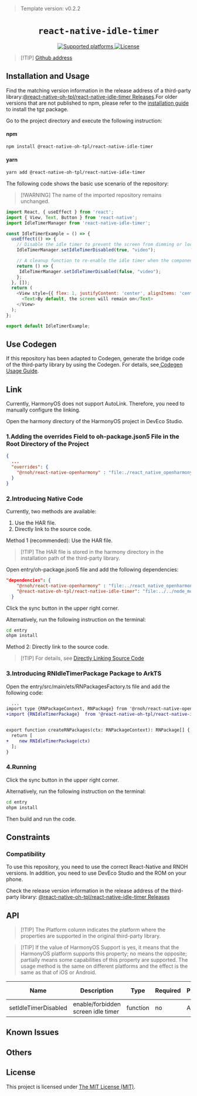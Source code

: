 
> Template version: v0.2.2

<p align="center">
  <h1 align="center"> <code>react-native-idle-timer</code> </h1>
</p>
<p align="center">
    <a href="https://github.com/marcshilling/react-native-idle-timer">
        <img src="https://img.shields.io/badge/platforms-android%20|%20ios%20|%20harmony%20-lightgrey.svg" alt="Supported platforms" />
    </a>
    <a href="https://github.com/marcshilling/react-native-idle-timer/blob/master/LICENSE.md">
        <img src="https://img.shields.io/badge/license-MIT-green.svg" alt="License" />
        <!-- <img src="https://img.shields.io/badge/license-Apache-blue.svg" alt="License" /> -->
    </a>
</p>

> [!TIP] [Github address](https://github.com/react-native-oh-library/react-native-idle-timer)

## Installation and Usage

Find the matching version information in the release address of a third-party library:[@react-native-oh-tpl/react-native-idle-timer Releases](https://github.com/react-native-oh-library/react-native-idle-timer/releases).For older versions that are not published to npm, please refer to the [installation guide](/en/tgz-usage-en.md) to install the tgz package.

Go to the project directory and execute the following instruction:



<!-- tabs:start -->

#### **npm**

```bash
npm install @react-native-oh-tpl/react-native-idle-timer
```

#### **yarn**

```bash
yarn add @react-native-oh-tpl/react-native-idle-timer
```

<!-- tabs:end -->

The following code shows the basic use scenario of the repository:

> [!WARNING] The name of the imported repository remains unchanged.

```js
import React, { useEffect } from 'react';
import { View, Text, Button } from 'react-native';
import IdleTimerManager from 'react-native-idle-timer';

const IdleTimerExample = () => {  
  useEffect(() => {
    // Disable the idle timer to prevent the screen from dimming or locking.
    IdleTimerManager.setIdleTimerDisabled(true, "video");

    // A cleanup function to re-enable the idle timer when the component is unmounted
    return () => {
     IdleTimerManager.setIdleTimerDisabled(false, "video");
    };
  }, []);
  return (
    <View style={{ flex: 1, justifyContent: 'center', alignItems: 'center' }}>
      <Text>By default, the screen will remain on</Text>
    </View>
  );
};

export default IdleTimerExample;
```

## Use Codegen

If this repository has been adapted to Codegen, generate the bridge code of the third-party library by using the Codegen. For details, see[ Codegen Usage Guide](/en/codegen.md).

## Link

Currently, HarmonyOS does not support AutoLink. Therefore, you need to manually configure the linking.

Open the harmony directory of the HarmonyOS project in DevEco Studio.

### 1.Adding the overrides Field to oh-package.json5 File in the Root Directory of the Project

```json
{
  ...
  "overrides": {
    "@rnoh/react-native-openharmony" : "file:./react_native_openharmony"
  }
}
```

### 2.Introducing Native Code

Currently, two methods are available:

1. Use the HAR file.
2. Directly link to the source code.

Method 1 (recommended): Use the HAR file.

> [!TIP] The HAR file is stored in the harmony directory in the installation path of the third-party library.

Open entry/oh-package.json5 file and add the following dependencies:

```json
"dependencies": {
    "@rnoh/react-native-openharmony" : "file:../react_native_openharmony",
    "@react-native-oh-tpl/react-native-idle-timer": "file:../../node_modules/@react-native-oh-tpl/react-native-idle-timer/harmony/idle_timer.har"
  }
```

Click the sync button in the upper right corner.

Alternatively, run the following instruction on the terminal:

```bash
cd entry
ohpm install
```

Method 2: Directly link to the source code.

> [!TIP] For details, see [Directly Linking Source Code](/en/link-source-code.md)


### 3.Introducing RNIdleTimerPackage Package to ArkTS

Open the entry/src/main/ets/RNPackagesFactory.ts file and add the following code:

```diff
  ...
import type {RNPackageContext, RNPackage} from '@rnoh/react-native-openharmony/ts';
+import {RNIdleTimerPackage}  from '@react-native-oh-tpl/react-native-idle-timer/ts';


export function createRNPackages(ctx: RNPackageContext): RNPackage[] {
  return [
+    new RNIdleTimerPackage(ctx)
  ];
}
```

### 4.Running

Click the sync button in the upper right corner.

Alternatively, run the following instruction on the terminal:

```bash
cd entry
ohpm install
```

Then build and run the code.

## Constraints

### Compatibility

To use this repository, you need to use the correct React-Native and RNOH versions. In addition, you need to use DevEco Studio and the ROM on your phone.

Check the release version information in the release address of the third-party library: [@react-native-oh-tpl/react-native-idle-timer Releases](https://github.com/react-native-oh-library/react-native-idle-timer/releases)

## API

> [!TIP] The Platform column indicates the platform where the properties are supported in the original third-party library.

> [!TIP] If the value of HarmonyOS Support is yes, it means that the HarmonyOS platform supports this property; no means the opposite; partially means some capabilities of this property are supported. The usage method is the same on different platforms and the effect is the same as that of iOS or Android.

| Name | Description | Type | Required | Platform | HarmonyOS Support  |
| ---- | ----------- | ---- | -------- | -------- | ------------------ |
| setIdleTimerDisabled  | enable/forbidden screen idle timer | function  | no | All      | yes |

## Known Issues

## Others 

## License

This project is licensed under [The MIT License (MIT)](https://github.com/marcshilling/react-native-idle-timer/blob/master/LICENSE.md).

